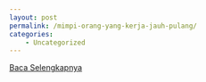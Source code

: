 ```yaml
---
layout: post
permalink: /mimpi-orang-yang-kerja-jauh-pulang/
categories:
    - Uncategorized
---
```


[Baca Selengkapnya](/05)